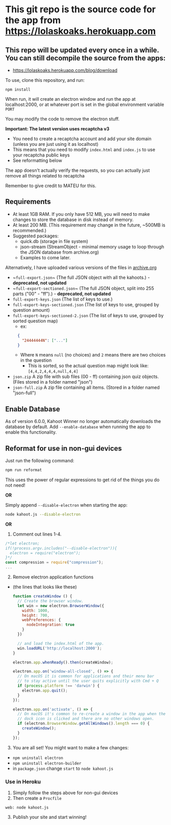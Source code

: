 # This git repo is the source code for the app from https://lolaskoaks.herokuapp.com
## This repo will be updated every once in a while. You can still decompile the source from the apps:
- https://lolaskoaks.herokuapp.com/blog/download

To use, clone this repository, and run:

`npm install`

When run, it will create an electron window and run the app at localhost:2000, or at whatever port is set in the global environment variable `PORT`

You may modify the code to remove the electron stuff.

**Important: The latest version uses recaptcha v3**
- You need to create a recaptcha account and add your site domain (unless you are just using it as localhost)
- This means that you need to modify `index.html` and `index.js` to use your recaptcha public keys
- See reformatting below

The app doesn't actually verify the requests, so you can actually just remove all things related to recaptcha

Remember to give credit to MATEU for this.

## Requirements
- At least 1GB RAM. If you only have 512 MB, you will need to make changes to store the database in disk instead of memory.
- At least 200 MB. (This requirement may change in the future, ~500MB is recommended.)
- Suggested packages:
  - quick.db (storage in file system)
  - json-stream (StreamObject - minimal memory usage to loop through the JSON database from archive.org)
  - Examples to come later.

Alternatively, I have uploaded various versions of the files in [archive.org](https://archive.org/download/kahoot-win)
- ~`full-export.json`~ (The full JSON object with all the kahoots.) - **deprecated, not updated**
- ~`full-export-sectioned.json`~ (The full JSON object, split into 255 parts ("00" - "ff").) - **deprecated, not updated**
- `full-export-keys.json` (The list of keys to use.)
- `full-export-keys-sectioned.json` (The list of keys to use, grouped by question amount)
- `full-export-keys-sectioned-2.json` (The list of keys to use, grouped by sorted question map)
  - ex:
  ```json
    {
      "24444444N": ["..."]
    }
  ```
  - Where `N` means `null` (no choices) and `2` means there are two choices in the question
    - This is sorted, so the actual question map might look like: `[4,4,2,4,4,4,null,4,4]`
- `json.zip` A zip file with sub files (00 - ff) containing json quiz objects. (Files stored in a folder named "json")
- `json-full.zip` A zip file containing all items. (Stored in a folder named "json-full")

## Enable Database
As of version 6.0.0, Kahoot Winner no longer automatically downloads the database by default. Add `--enable-database` when running the app to enable this functionality.

## Reformat for use in non-gui devices
Just run the following command:
```bash
npm run reformat
```
This uses the power of regular expressions to get rid of the things you do not need!

**OR**

Simply append `--disable-electron` when starting the app:
```bash
node kahoot.js --disable-electron
```

**OR**

1. Comment out lines 1-4.
  ```js
  /*let electron;
  if(!process.argv.includes("--disable-electron")){
    electron = require("electron");
  }*/
  const compression = require("compression");
  ...
  ```
2. Remove electron application functions
- (the lines that looks like these)
  ```js
  function createWindow () {
    // Create the browser window.
    let win = new electron.BrowserWindow({
      width: 1000,
      height: 700,
      webPreferences: {
        nodeIntegration: true
      }
    })

    // and load the index.html of the app.
    win.loadURL('http://localhost:2000');
  }

  electron.app.whenReady().then(createWindow);

  electron.app.on('window-all-closed', () => {
    // On macOS it is common for applications and their menu bar
    // to stay active until the user quits explicitly with Cmd + Q
    if (process.platform !== 'darwin') {
      electron.app.quit();
    }
  });

  electron.app.on('activate', () => {
    // On macOS it's common to re-create a window in the app when the
    // dock icon is clicked and there are no other windows open.
    if (electron.BrowserWindow.getAllWindows().length === 0) {
      createWindow();
    }
  });
  ```
3. You are all set! You might want to make a few changes:
  - `npm uninstall electron`
  - `npm uninstall electron-builder`
  - in `package.json` change `start` to `node kahoot.js`

### Use in Heroku
1. Simply follow the steps above for non-gui devices
2. Then create a `Procfile`
```
web: node kahoot.js
```
3. Publish your site and start winning!
